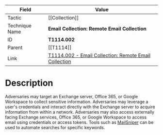 
|Field|Value|
|---|---|
|Tactic|[[Collection]]|
|Technique Name|**Email Collection: Remote Email Collection**|
|ID|**T1114.002**|
|Parent|[[T1114]]|
|Link|[T1114.002 - Email Collection: Remote Email Collection](https://attack.mitre.org/techniques/T1114/002)|

# Description

Adversaries may target an Exchange server, Office 365, or Google Workspace to collect sensitive information. Adversaries may leverage a user's credentials and interact directly with the Exchange server to acquire information from within a network. Adversaries may also access externally facing Exchange services, Office 365, or Google Workspace to access email using credentials or access tokens. Tools such as [MailSniper](https://attack.mitre.org/software/S0413) can be used to automate searches for specific keywords.